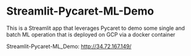 # Streamlit-Pycaret-ML-Demo
This is a Streamlit app that leverages Pycaret to demo some single and batch ML operation that is deployed on GCP via a docker container

Streamlit-Pycaret-ML_Demo: http://34.72.167.149/
